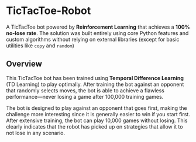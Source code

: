 # TicTacToe-Robot

A TicTacToe bot powered by **Reinforcement Learning** that achieves a **100% no-lose rate**. The solution was built entirely using core Python features and custom algorithms without relying on external libraries (except for basic utilities like `copy` and `random`)

## Overview

This TicTacToe bot has been trained using **Temporal Difference Learning** (TD Learning) to play optimally. After training the bot against an opponent that randomly selects moves, the bot is able to achieve a flawless performance—never losing a game after 100,000 training games.

The bot is designed to play against an opponent that goes first, making the challenge more interesting since it is generally easier to win if you start first. After extensive training, the bot can play 10,000 games without losing. This clearly indicates that the robot has picked up on strategies that allow it to not lose in any scenario.



